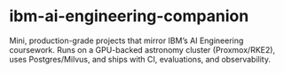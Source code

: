 # ibm-ai-engineering-companion
Mini, production-grade projects that mirror IBM’s AI Engineering coursework. Runs on a GPU-backed astronomy cluster (Proxmox/RKE2), uses Postgres/Milvus, and ships with CI, evaluations, and observability.
